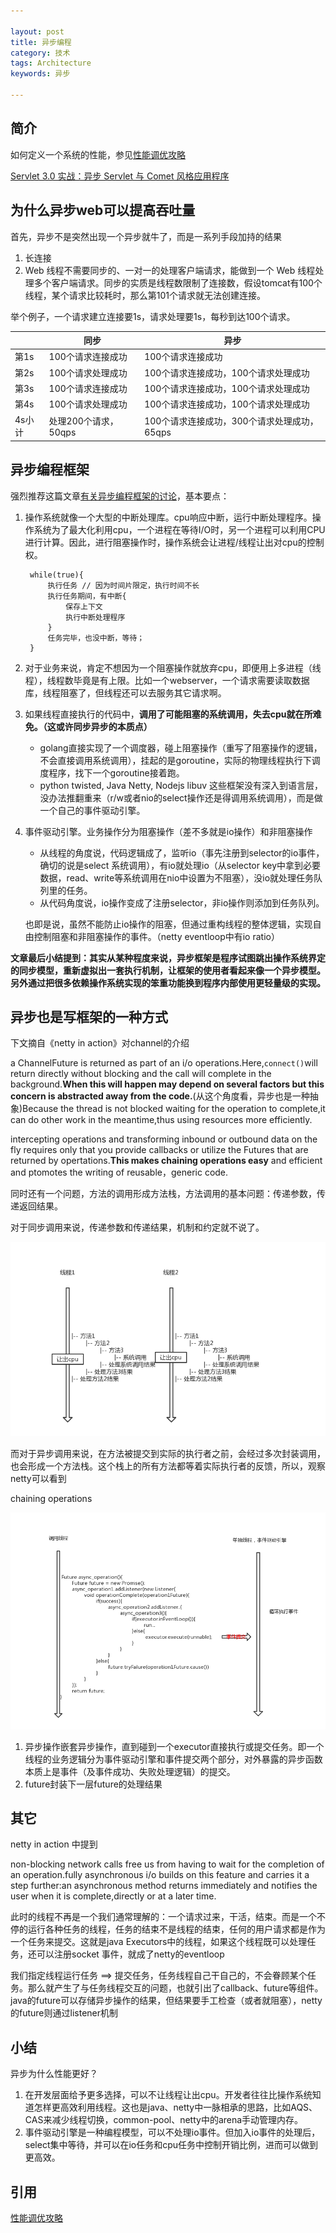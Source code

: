 ```yaml
---

layout: post
title: 异步编程
category: 技术
tags: Architecture
keywords: 异步

---
```


## 简介

如何定义一个系统的性能，参见[性能调优攻略](http://coolshell.cn/articles/7490.html)

[Servlet 3.0 实战：异步 Servlet 与 Comet 风格应用程序
](https://www.ibm.com/developerworks/cn/java/j-lo-comet/)

## 为什么异步web可以提高吞吐量

首先，异步不是突然出现一个异步就牛了，而是一系列手段加持的结果


1. 长连接
2. Web 线程不需要同步的、一对一的处理客户端请求，能做到一个 Web 线程处理多个客户端请求。同步的实质是线程数限制了连接数，假设tomcat有100个线程，某个请求比较耗时，那么第101个请求就无法创建连接。

举个例子，一个请求建立连接要1s，请求处理要1s，每秒到达100个请求。

||同步|异步|
|---|---|---|
|第1s|100个请求连接成功|100个请求连接成功|
|第2s|100个请求处理成功|100个请求连接成功，100个请求处理成功|
|第3s|100个请求连接成功|100个请求连接成功，100个请求处理成功|
|第4s|100个请求处理成功|100个请求连接成功，100个请求处理成功|
|4s小计|处理200个请求，50qps|100个请求连接成功，300个请求处理成功，65qps|

## 异步编程框架

强烈推荐这篇文章[有关异步编程框架的讨论](http://www.jianshu.com/p/c4e63927ead2)，基本要点：

1. 操作系统就像一个大型的中断处理库。cpu响应中断，运行中断处理程序。操作系统为了最大化利用cpu，一个进程在等待I/O时，另一个进程可以利用CPU进行计算。因此，进行阻塞操作时，操作系统会让进程/线程让出对cpu的控制权。

		while(true){
			执行任务 // 因为时间片限定，执行时间不长
			执行任务期间，有中断{
				保存上下文
				执行中断处理程序
			}
			任务完毕，也没中断，等待；
		}

2. 对于业务来说，肯定不想因为一个阻塞操作就放弃cpu，即便用上多进程（线程），线程数毕竟是有上限。比如一个webserver，一个请求需要读取数据库，线程阻塞了，但线程还可以去服务其它请求啊。
3. 如果线程直接执行的代码中，**调用了可能阻塞的系统调用，失去cpu就在所难免。（这或许同步异步的本质点）**

	* golang直接实现了一个调度器，碰上阻塞操作（重写了阻塞操作的逻辑，不会直接调用系统调用），挂起的是goroutine，实际的物理线程执行下调度程序，找下一个goroutine接着跑。
	* python twisted, Java Netty, Nodejs libuv 这些框架没有深入到语言层，没办法推翻重来（r/w或者nio的select操作还是得调用系统调用），而是做一个自己的事件驱动引擎。
4. 事件驱动引擎。业务操作分为阻塞操作（差不多就是io操作）和非阻塞操作

	* 从线程的角度说，代码逻辑成了，监听io（事先注册到selector的io事件，确切的说是select 系统调用），有io就处理io（从selector key中拿到必要数据，read、write等系统调用在nio中设置为不阻塞），没io就处理任务队列里的任务。
	* 从代码角度说，io操作变成了注册selector，非io操作则添加到任务队列。

	也即是说，虽然不能防止io操作的阻塞，但通过重构线程的整体逻辑，实现自由控制阻塞和非阻塞操作的事件。（netty eventloop中有io ratio）
	
**文章最后小结提到：其实从某种程度来说，异步框架是程序试图跳出操作系统界定的同步模型，重新虚拟出一套执行机制，让框架的使用者看起来像一个异步模型。另外通过把很多依赖操作系统实现的笨重功能换到程序内部使用更轻量级的实现。**

## 异步也是写框架的一种方式

下文摘自《netty in action》对channel的介绍

a ChannelFuture is returned as part of an i/o operations.Here,`connect()`will return directly without blocking and the call will complete in the background.**When this will happen may depend on several factors but this concern is abstracted away from the code.**(从这个角度看，异步也是一种抽象)Because the thread is not blocked waiting for the operation to complete,it can do other work in the meantime,thus using resources  more efficiently.

intercepting operations and transforming inbound or outbound data on the fly requires only that you provide callbacks or utilize the Futures that are returned by opertations.**This makes chaining operations easy** and efficient and ptomotes the writing of reusable，generic code.

同时还有一个问题，方法的调用形成方法栈，方法调用的基本问题：传递参数，传递返回结果。

对于同步调用来说，传递参数和传递结果，机制和约定就不说了。
	
![](/public/upload/architecture/async_servlet_1.png)
			
而对于异步调用来说，在方法被提交到实际的执行者之前，会经过多次封装调用，也会形成一个方法栈。这个栈上的所有方法都等着实际执行者的反馈，所以，观察netty可以看到

chaining operations

![](/public/upload/architecture/async_servlet_2.png)

1. 异步操作嵌套异步操作，直到碰到一个executor直接执行或提交任务。即一个线程的业务逻辑分为事件驱动引擎和事件提交两个部分，对外暴露的异步函数本质上是事件（及事件成功、失败处理逻辑）的提交。
2. future封装下一层future的处理结果

		
## 其它

netty in action 中提到

non-blocking network calls free us from having to wait for the completion of an operation.fully asynchronous i/o builds on this feature and carries it a step further:an  asynchronous method returns  immediately and notifies the user when it is complete,directly or at a later time.

此时的线程不再是一个我们通常理解的：一个请求过来，干活，结束。而是一个不停的运行各种任务的线程，任务的结束不是线程的结束，任何的用户请求都是作为一个任务来提交。这就是java Executors中的线程，如果这个线程既可以处理任务，还可以注册socket 事件，就成了netty的eventloop

我们指定线程运行任务 ==> 提交任务，任务线程自己干自己的，不会眷顾某个任务。那么就产生了与任务线程交互的问题，也就引出了callback、future等组件。java的future可以存储异步操作的结果，但结果要手工检查（或者就阻塞），netty的future则通过listener机制

## 小结

异步为什么性能更好？

1. 在开发层面给予更多选择，可以不让线程让出cpu。开发者往往比操作系统知道怎样更高效利用线程。这也是java、netty中一脉相承的思路，比如AQS、CAS来减少线程切换，common-pool、netty中的arena手动管理内存。
2. 事件驱动引擎是一种编程模型，可以不处理io事件。但加入io事件的处理后，select集中等待，并可以在io任务和cpu任务中控制开销比例，进而可以做到更高效。

## 引用

[性能调优攻略](http://coolshell.cn/articles/7490.html)
